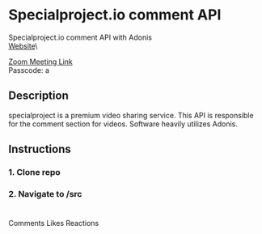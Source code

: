 # Specialproject.io comment API
Specialproject.io comment API with Adonis\
[Website](https://specialproject-overhaul.epizy.com)\

[Zoom Meeting Link](https://us05web.zoom.us/j/9131164556?pwd=SjRjTmZLWWlQd1RQM2V4ZmR6Q0c2Zz09)\
Passcode: a


## Description
specialproject is a premium video sharing service. This API is responsible
for the comment section for videos. Software heavily utilizes Adonis.

## Instructions

### 1. Clone repo

### 2. Navigate to /src

#
Comments
Likes
Reactions
